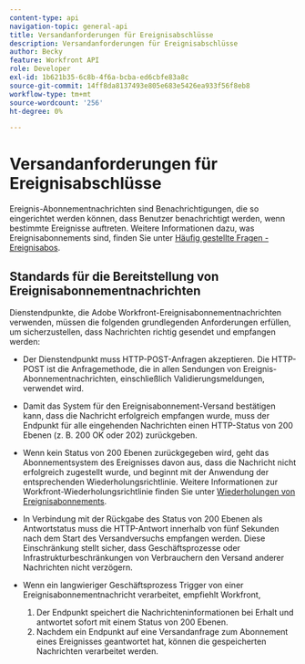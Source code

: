 ```yaml
---
content-type: api
navigation-topic: general-api
title: Versandanforderungen für Ereignisabschlüsse
description: Versandanforderungen für Ereignisabschlüsse
author: Becky
feature: Workfront API
role: Developer
exl-id: 1b621b35-6c8b-4f6a-bcba-ed6cbfe83a8c
source-git-commit: 14ff8da8137493e805e683e5426ea933f56f8eb8
workflow-type: tm+mt
source-wordcount: '256'
ht-degree: 0%

---
```



# Versandanforderungen für Ereignisabschlüsse

Ereignis-Abonnementnachrichten sind Benachrichtigungen, die so eingerichtet werden können, dass Benutzer benachrichtigt werden, wenn bestimmte Ereignisse auftreten. Weitere Informationen dazu, was Ereignisabonnements sind, finden Sie unter [Häufig gestellte Fragen - Ereignisabos](../../wf-api/general/event-subs-faq.md).

## Standards für die Bereitstellung von Ereignisabonnementnachrichten

Dienstendpunkte, die Adobe Workfront-Ereignisabonnementnachrichten verwenden, müssen die folgenden grundlegenden Anforderungen erfüllen, um sicherzustellen, dass Nachrichten richtig gesendet und empfangen werden:

* Der Dienstendpunkt muss HTTP-POST-Anfragen akzeptieren. Die HTTP-POST ist die Anfragemethode, die in allen Sendungen von Ereignis-Abonnementnachrichten, einschließlich Validierungsmeldungen, verwendet wird.

* Damit das System für den Ereignisabonnement-Versand bestätigen kann, dass die Nachricht erfolgreich empfangen wurde, muss der Endpunkt für alle eingehenden Nachrichten einen HTTP-Status von 200 Ebenen (z. B. 200 OK oder 202) zurückgeben.

* Wenn kein Status von 200 Ebenen zurückgegeben wird, geht das Abonnementsystem des Ereignisses davon aus, dass die Nachricht nicht erfolgreich zugestellt wurde, und beginnt mit der Anwendung der entsprechenden Wiederholungsrichtlinie. Weitere Informationen zur Workfront-Wiederholungsrichtlinie finden Sie unter [Wiederholungen von Ereignisabonnements](../../wf-api/api/event-sub-retries.md).

* In Verbindung mit der Rückgabe des Status von 200 Ebenen als Antwortstatus muss die HTTP-Antwort innerhalb von fünf Sekunden nach dem Start des Versandversuchs empfangen werden. Diese Einschränkung stellt sicher, dass Geschäftsprozesse oder Infrastrukturbeschränkungen von Verbrauchern den Versand anderer Nachrichten nicht verzögern.

* Wenn ein langwieriger Geschäftsprozess Trigger von einer Ereignisabonnementnachricht verarbeitet, empfiehlt Workfront,

   1. Der Endpunkt speichert die Nachrichteninformationen bei Erhalt und antwortet sofort mit einem Status von 200 Ebenen.
   1. Nachdem ein Endpunkt auf eine Versandanfrage zum Abonnement eines Ereignisses geantwortet hat, können die gespeicherten Nachrichten verarbeitet werden.
